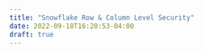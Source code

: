 ```yaml
---
title: "Snowflake Row & Column Level Security"
date: 2022-09-18T16:20:53-04:00
draft: true
---
```


